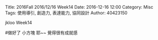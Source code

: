 Title: 2016Fall 2016/12/16 Week14
Date: 2016-12-16 12:00
Category: Misc
Tags: 使用導引, 創造力, 表達能力, 協同設計
Author: 40423150

jkloo Week14

#做好了 小方塊 耶~~ 覺得很有成就感